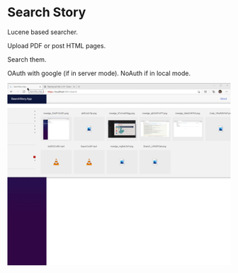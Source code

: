 # Search Story

Lucene based searcher.

Upload PDF or post HTML pages.

Search them.

OAuth with google (if in server mode).
NoAuth if in local mode.



![Example](./example.gif)
